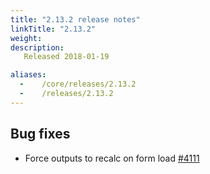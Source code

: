 ```yaml
---
title: "2.13.2 release notes"
linkTitle: "2.13.2"
weight:
description: 
   Released 2018-01-19

aliases:
  -    /core/releases/2.13.2
  -    /releases/2.13.2
---
```


## Bug fixes

- Force outputs to recalc on form load [#4111](https://github.com/medic/cht-core/issues/4111)
